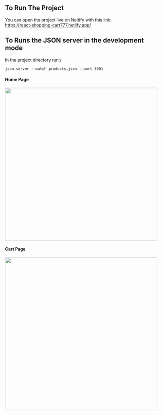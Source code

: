 ## To Run The Project
You can open the project live on Neltify with this link:\
https://react-shopping-cart777.netlify.app/

## To Runs the JSON server in the development mode
In the project directory run:\

```
json-server --watch products.json --port 3001
```


#### Home Page
<div>
  <img src="https://github.com/sohaali710/react-shoping-cart/blob/master/react-shopping-cart1.png" width="500">
</div>

#### Cart Page
<div>
  <img src="https://github.com/sohaali710/react-shoping-cart/blob/master/react-shopping-cart2.png" width="500">
</div>
